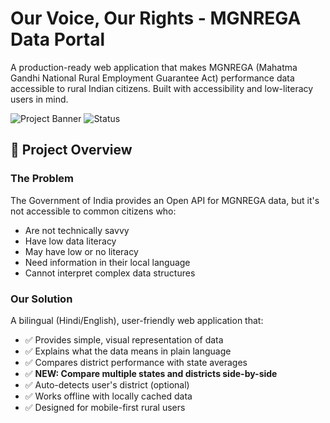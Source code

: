 # Our Voice, Our Rights - MGNREGA Data Portal

A production-ready web application that makes MGNREGA (Mahatma Gandhi National Rural Employment Guarantee Act) performance data accessible to rural Indian citizens. Built with accessibility and low-literacy users in mind.

![Project Banner](https://img.shields.io/badge/MGNREGA-Data%20Portal-orange?style=for-the-badge)
![Status](https://img.shields.io/badge/Status-Production%20Ready-green?style=for-the-badge)

## 📖 Project Overview

### The Problem
The Government of India provides an Open API for MGNREGA data, but it's not accessible to common citizens who:
- Are not technically savvy
- Have low data literacy
- May have low or no literacy
- Need information in their local language
- Cannot interpret complex data structures

### Our Solution
A bilingual (Hindi/English), user-friendly web application that:
- ✅ Provides simple, visual representation of data
- ✅ Explains what the data means in plain language
- ✅ Compares district performance with state averages
- ✅ **NEW: Compare multiple states and districts side-by-side**
- ✅ Auto-detects user's district (optional)
- ✅ Works offline with locally cached data
- ✅ Designed for mobile-first rural users

